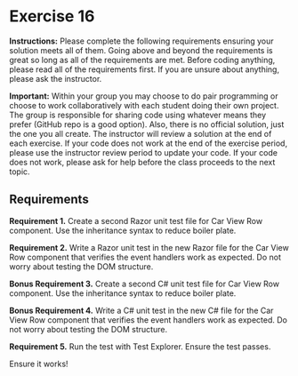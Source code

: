 # Exercise 16

**Instructions:** Please complete the following requirements ensuring your solution meets all of them. Going above and beyond the requirements is great so long as all of the requirements are met. Before coding anything, please read all of the requirements first. If you are unsure about anything, please ask the instructor.

**Important:** Within your group you may choose to do pair programming or choose to work collaboratively with each student doing their own project. The group is responsible for sharing code using whatever means they prefer (GitHub repo is a good option). Also, there is no official solution, just the one you all create. The instructor will review a solution at the end of each exercise. If your code does not work at the end of the exercise period, please use the instructor review period to update your code. If your code does not work, please ask for help before the class proceeds to the next topic.

## Requirements

**Requirement 1.** Create a second Razor unit test file for Car View Row component. Use the inheritance syntax to reduce boiler plate.

**Requirement 2.** Write a Razor unit test in the new Razor file for the Car View Row component that verifies the event handlers work as expected. Do not worry about testing the DOM structure.

**Bonus Requirement 3.** Create a second C# unit test file for Car View Row component. Use the inheritance syntax to reduce boiler plate.

**Bonus Requirement 4.** Write a C# unit test in the new C# file for the Car View Row component that verifies the event handlers work as expected. Do not worry about testing the DOM structure.

**Requirement 5.** Run the test with Test Explorer. Ensure the test passes.

Ensure it works!
